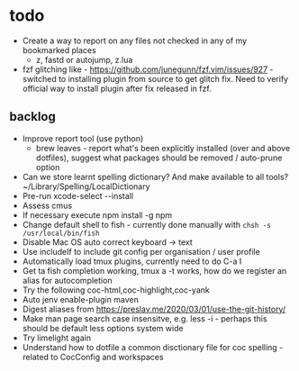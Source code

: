 # todo

* Create a way to report on any files not checked in any of my bookmarked places
  * z, fastd or autojump, z.lua
* fzf glitching like - https://github.com/junegunn/fzf.vim/issues/927 - switched
    to installing plugin from source to get glitch fix. Need to verify official
    way to install plugin after fix released in fzf.

## backlog

* Improve report tool (use python)
  * brew leaves - report what's been explicitly installed (over and above
    dotfiles), suggest what packages should be removed / auto-prune option
* Can we store learnt spelling dictionary? And make available to all tools?
    ~/Library/Spelling/LocalDictionary
* Pre-run xcode-select --install
* Assess cmus
* If necessary execute npm install -g npm
* Change default shell to fish - currently done manually with
    `chsh -s /usr/local/bin/fish`
* Disable Mac OS auto correct keyboard -> text
* Use includeIf to include git config per organisation / user profile
* Automatically load tmux plugins, currently need to do C-a I
* Get ta fish completion working, tmux a -t works, how do we register an alias
    for autocompletion
* Try the following coc-html,coc-highlight,coc-yank
* Auto jenv enable-plugin maven
* Digest aliases from https://preslav.me/2020/03/01/use-the-git-history/
* Make man page search case insensitve, e.g. less -i - perhaps this should be
    default less options system wide
* Try limelight again
* Understand how to dotfile a common disctionary file for coc spelling -
    related to CocConfig and workspaces
